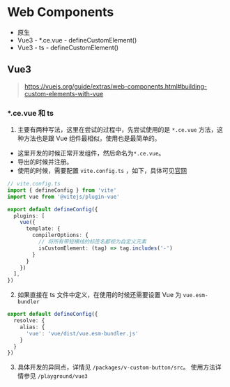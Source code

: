 # Web Components

- 原生
- Vue3 - *.ce.vue - defineCustomElement() 
- Vue3 - ts - defineCustomElement() 

## Vue3 

> https://vuejs.org/guide/extras/web-components.html#building-custom-elements-with-vue

### *.ce.vue 和 ts

1. 主要有两种写法，这里在尝试的过程中，先尝试使用的是 `*.ce.vue` 方法，这种方法也是跟 Vue 组件最相似，使用也是最简单的。

- 这里开发的时候正常开发组件，然后命名为`*.ce.vue`。
- 导出的时候并注册。
- 使用的时候，需要配置 `vite.config.ts` ，如下，具体可见[官网](https://vuejs.org/guide/extras/web-components.html#building-custom-elements-with-vue)

```ts
// vite.config.ts
import { defineConfig } from 'vite'
import vue from '@vitejs/plugin-vue'

export default defineConfig({
  plugins: [
    vue({
      template: {
        compilerOptions: {
          // 将所有带短横线的标签名都视为自定义元素
          isCustomElement: (tag) => tag.includes('-')
        }
      }
    })
  ],
})

```
2. 如果直接在 ts 文件中定义，在使用的时候还需要设置 Vue 为 `vue.esm-bundler` 

```ts
export default defineConfig({
  resolve: {
    alias: {
      'vue': 'vue/dist/vue.esm-bundler.js'
    }
  }
})
```

3. 具体开发的异同点，详情见 `/packages/v-custom-button/src`。 使用方法详情参见 `/playground/vue3`
